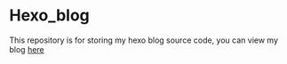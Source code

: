 # Hexo_blog

This repository is for storing my hexo blog source code, you can view my blog [here](https://jerrywuzijie.github.io/)
